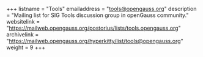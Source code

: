 +++
listname = "Tools"
emailaddress = "tools@opengauss.org"
description = "Mailing list for SIG Tools discussion group in openGauss community."
websitelink = "https://mailweb.opengauss.org/postorius/lists/tools.opengauss.org"
archivelink = "https://mailweb.opengauss.org/hyperkitty/list/tools@opengauss.org"
weight =  9
+++
